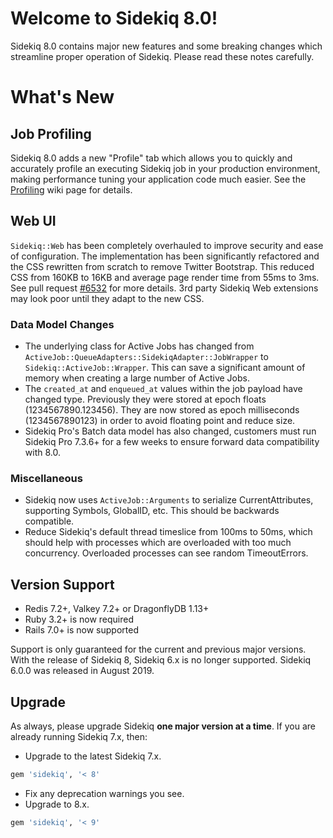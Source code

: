 # Welcome to Sidekiq 8.0!

Sidekiq 8.0 contains major new features and some breaking changes which streamline proper
operation of Sidekiq. Please read these notes carefully.

# What's New

## Job Profiling

Sidekiq 8.0 adds a new "Profile" tab which allows you to quickly and accurately profile an
executing Sidekiq job in your production environment, making performance tuning your
application code much easier. See the [Profiling](https://github.com/sidekiq/sidekiq/wiki/Profiling)
wiki page for details.

## Web UI

`Sidekiq::Web` has been completely overhauled to improve security and ease of configuration.
The implementation has been significantly refactored and the CSS rewritten from scratch to remove Twitter Bootstrap.
This reduced CSS from 160KB to 16KB and average page render time from 55ms to 3ms.
See pull request [#6532](https://github.com/sidekiq/sidekiq/pull/6532) for more details.
3rd party Sidekiq Web extensions may look poor until they adapt to the new CSS.

### Data Model Changes

- The underlying class for Active Jobs has changed from `ActiveJob::QueueAdapters::SidekiqAdapter::JobWrapper` to `Sidekiq::ActiveJob::Wrapper`.
  This can save a significant amount of memory when creating a large number of Active Jobs.
- The `created_at` and `enqueued_at` values within the job payload have changed type.
  Previously they were stored at epoch floats (1234567890.123456).
  They are now stored as epoch milliseconds (1234567890123) in order to avoid floating point and reduce size.
- Sidekiq Pro's Batch data model has also changed, customers must run Sidekiq Pro 7.3.6+ for a few weeks to ensure forward data compatibility with 8.0.

### Miscellaneous

- Sidekiq now uses `ActiveJob::Arguments` to serialize CurrentAttributes, supporting Symbols, GlobalID, etc.
  This should be backwards compatible.
- Reduce Sidekiq's default thread timeslice from 100ms to 50ms, which should help with
  processes which are overloaded with too much concurrency.
  Overloaded processes can see random TimeoutErrors.

## Version Support

- Redis 7.2+, Valkey 7.2+ or DragonflyDB 1.13+
- Ruby 3.2+ is now required
- Rails 7.0+ is now supported

Support is only guaranteed for the current and previous major versions.
With the release of Sidekiq 8, Sidekiq 6.x is no longer supported.
Sidekiq 6.0.0 was released in August 2019.

## Upgrade

As always, please upgrade Sidekiq **one major version at a time**.
If you are already running Sidekiq 7.x, then:

* Upgrade to the latest Sidekiq 7.x.
```ruby
gem 'sidekiq', '< 8'
```
* Fix any deprecation warnings you see.
* Upgrade to 8.x.
```ruby
gem 'sidekiq', '< 9'
```
